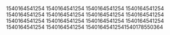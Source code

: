 1540164541254
1540164541254
1540164541254
1540164541254
1540164541254
1540164541254
1540164541254
1540164541254
1540164541254
1540164541254
1540164541254
1540164541254
1540164541254
1540164541254
15401645412541540178550364